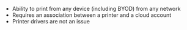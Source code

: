 
- Ability to print from any device (including BYOD) from any network
- Requires an association between a printer and a cloud account
- Printer drivers are not an issue
